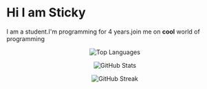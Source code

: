 # Hi I am Sticky
I am a student.I'm programming for 4 years.join me on **cool** world of programming

<p align="center"> <img align="center" src="https://github-readme-stats.vercel.app/api/top-langs?username=StickyCoolDev&show_icons=true&locale=en&layout=compact&theme=radical" alt="Top Languages" /> </p>
 <p align="center"> <img align="center" src="https://github-readme-stats.vercel.app/api?username=StickyCoolDev&show_icons=true&locale=en&theme=radical" alt="GitHub Stats" /> </p> <p align="center"> <img align="center" src="https://github-readme-streak-stats.herokuapp.com/?user=bencheayoub&theme=radical" alt="GitHub Streak" /> </p>





